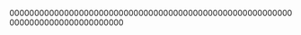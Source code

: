 
00000000000000000000000000000000000000000000000000000000000000000000000000000000






















